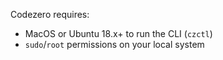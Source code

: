 Codezero requires:

- MacOS or Ubuntu 18.x+ to run the CLI (`czctl`)
- `sudo`/`root` permissions on your local system
